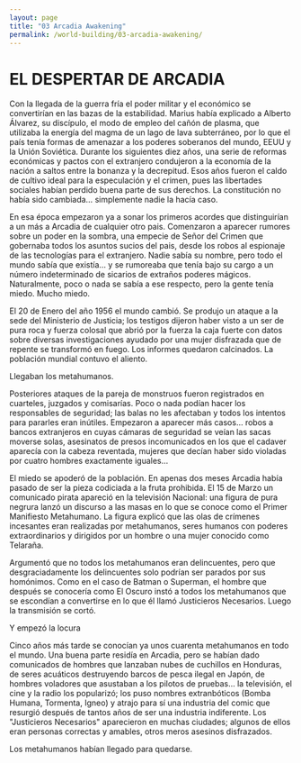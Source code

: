 ```yaml
---
layout: page
title: "03 Arcadia Awakening"
permalink: /world-building/03-arcadia-awakening/
---
```


# EL DESPERTAR DE ARCADIA

Con la llegada de la guerra fría el poder militar y el económico se convertirían en las bazas de la estabilidad. Marius había explicado a Alberto Álvarez, su discípulo, el modo de empleo del cañón de plasma, que utilizaba la energía del magma de un lago de lava subterráneo, por lo que el país tenía formas de amenazar a los poderes soberanos del mundo, EEUU y la Unión  Soviética. Durante los siguientes diez años, una serie de reformas económicas y pactos con el extranjero condujeron a la economía de la nación a saltos entre la bonanza y la decrepitud. Esos años fueron el caldo de cultivo ideal para la especulación y el crimen, pues las libertades sociales habían perdido buena
parte de sus derechos. La constitución no había sido cambiada… simplemente nadie la hacía caso.

En esa época empezaron ya a sonar los primeros acordes que distinguirían a un más a Arcadia de cualquier otro pais. Comenzaron a aparecer rumores sobre un poder en la sombra, una empecie de Señor del Crimen que gobernaba todos los asuntos sucios del pais, desde los robos al espionaje de las tecnologías para el extranjero. Nadie sabía su nombre, pero todo el mundo sabía que existía… y se rumoreaba que tenía bajo su cargo a un número indeterminado de sicarios de extraños poderes mágicos. Naturalmente, poco o nada se sabía a ese respecto, pero la gente tenía miedo. Mucho miedo.

El 20 de Enero del año 1956 el mundo cambió. Se produjo un ataque a la sede del Ministerio de Justicia; los testigos dijeron haber visto a un ser de pura roca y fuerza colosal que abrió por la fuerza la caja fuerte con datos sobre diversas investigaciones ayudado por una mujer disfrazada que de repente se transformó en fuego. Los informes quedaron calcinados. La población mundial
contuvo el aliento. 

Llegaban los metahumanos.

Posteriores ataques de la pareja de monstruos fueron registrados en cuarteles, juzgados y comisarías. Poco o nada podían hacer los responsables de seguridad; las balas no les afectaban y todos los intentos para pararles eran inútiles. Empezaron a aparecer más casos… robos a bancos extranjeros en cuyas cámaras de seguridad se veían las sacas moverse solas, asesinatos de presos incomunicados en los que el cadaver aparecía con la cabeza reventada, mujeres que decían haber sido violadas por cuatro hombres exactamente iguales…

El miedo se apoderó de la población. En apenas dos meses Arcadia había pasado de ser la pieza codiciada a la fruta prohibida. El 15 de Marzo un comunicado pirata apareció en la televisión Nacional: una figura de pura negrura lanzó un discurso a las masas en lo que se conoce como el Primer Manifiesto Metahumano. La figura explicó que las olas de crímenes incesantes eran realizadas por metahumanos, seres humanos con poderes extraordinarios y dirigidos por un hombre o una mujer conocido como Telaraña.

Argumentó que no todos los metahumanos eran delincuentes, pero que desgraciadamente los delincuentes solo podrían ser parados por sus homónimos. Como en el caso de Batman o Superman, el hombre que después se conocería como El Oscuro instó a todos los metahumanos que se escondían a convertirse en lo que él llamó Justicieros Necesarios. Luego la transmisión se cortó.

Y empezó la locura

Cinco años más tarde se conocían ya unos cuarenta metahumanos en todo el mundo. Una buena parte residía en Arcadia, pero se habían dado comunicados de hombres que lanzaban nubes de cuchillos en Honduras, de seres acuáticos destruyendo barcos de pesca ilegal en Japón, de hombres voladores que asustaban a los pilotos de pruebas… la televisión, el cine y la radio los
popularizó; los puso nombres extranbóticos (Bomba Humana, Tormenta, Igneo) y atrajo para sí una industria del comic que resurgió después de tantos años de ser una industria indiferente. Los "Justicieros Necesarios" aparecieron en muchas ciudades; algunos de ellos eran personas correctas y amables, otros meros asesinos disfrazados.

Los metahumanos habían llegado para quedarse.